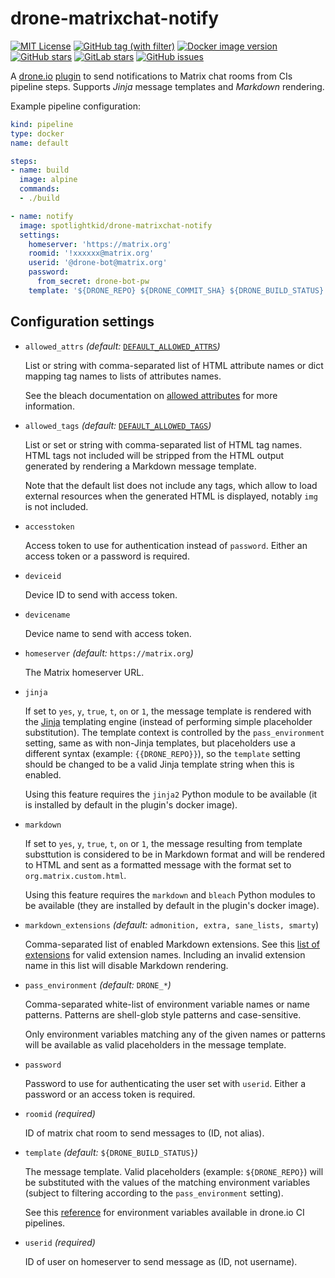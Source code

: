 # drone-matrixchat-notify

[![MIT License](https://img.shields.io/github/license/SpotlightKid/drone-matrixchat-notify?label=License)](https://github.com/SpotlightKid/drone-matrixchat-notify/blob/master/LICENSE)
[![GitHub tag (with filter)](https://img.shields.io/github/v/tag/SpotlightKid/drone-matrixchat-notify?filter=v*.*.*&logo=github&label=Latest%20version)](https://github.com/SpotlightKid/drone-matrixchat-notify/tags)
[![Docker image version](https://img.shields.io/docker/v/spotlightkid/drone-matrixchat-notify?logo=docker&label=Docker+image)](https://hub.docker.com/r/spotlightkid/drone-matrixchat-notify)
[![GitHub stars](https://img.shields.io/github/stars/SpotlightKid/drone-matrixchat-notify?logo=github&label=GitHub)](https://github.com/SpotlightKid/drone-matrixchat-notify)
[![GitLab stars](https://img.shields.io/gitlab/stars/SpotlightKid%2Fdrone-matrixchat-notify?logo=gitlab&label=GitLab)](https://gitlab.com/SpotlightKid/drone-matrixchat-notify)
[![GitHub issues](https://img.shields.io/github/issues/SpotlightKid/drone-matrixchat-notify?logo=github&label=Issues)](https://github.com/SpotlightKid/drone-matrixchat-notify/issues)

A [drone.io] [plugin] to send notifications to Matrix chat rooms from CIs
pipeline steps. Supports *Jinja* message templates and *Markdown* rendering.

Example pipeline configuration:

```yaml
kind: pipeline
type: docker
name: default

steps:
- name: build
  image: alpine
  commands:
  - ./build

- name: notify
  image: spotlightkid/drone-matrixchat-notify
  settings:
    homeserver: 'https://matrix.org'
    roomid: '!xxxxxx@matrix.org'
    userid: '@drone-bot@matrix.org'
    password:
      from_secret: drone-bot-pw
    template: '${DRONE_REPO} ${DRONE_COMMIT_SHA} ${DRONE_BUILD_STATUS}'
```

## Configuration settings


* `allowed_attrs` *(default:* [`DEFAULT_ALLOWED_ATTRS`]*)*

    List or string with comma-separated list of HTML attribute names or
    dict mapping tag names to lists of attributes names.

    See the bleach documentation on [allowed attributes] for more information.

* `allowed_tags` *(default:* [`DEFAULT_ALLOWED_TAGS`]*)*

    List or set or string with comma-separated list of HTML tag names. HTML
    tags not included will be stripped from the HTML output generated by
    rendering a Markdown message template.

    Note that the default list does not include any tags, which allow to load
    external resources when the generated HTML is displayed, notably `img`
    is not included.

* `accesstoken`

    Access token to use for authentication instead of `password`. Either an
    access token or a password is required.

* `deviceid`

    Device ID to send with access token.

* `devicename`

    Device name to send with access token.

* `homeserver` *(default:* `https://matrix.org`*)*

    The Matrix homeserver URL.

* `jinja`

    If set to `yes`, `y`, `true`, `t`, `on` or `1`, the message template is
    rendered with the [Jinja] templating engine (instead of performing simple
    placeholder substitution). The template context is controlled by the
    `pass_environment` setting, same as with non-Jinja templates, but
    placeholders use a different syntax (example: `{{DRONE_REPO}}`), so the
    `template` setting should be changed to be a valid Jinja template string
    when this is enabled.

    Using this feature requires the `jinja2` Python module to be available
    (it is installed by default in the plugin's docker image).

* `markdown`

    If set to `yes`, `y`, `true`, `t`, `on` or `1`, the message resulting from
    template substtution is considered to be in Markdown format and will be
    rendered to HTML and sent as a formatted message with the format set to
    `org.matrix.custom.html`.

    Using this feature requires the `markdown` and `bleach` Python modules to
    be available (they are installed by default in the plugin's docker image).

* `markdown_extensions` *(default:* `admonition, extra, sane_lists, smarty`)

    Comma-separated list of enabled Markdown extensions. See this
    [list of extensions] for valid extension names. Including an invalid
    extension name in this list will disable Markdown rendering.

* `pass_environment` *(default:* `DRONE_*`*)*

    Comma-separated white-list of environment variable names or name patterns.
    Patterns are shell-glob style patterns and case-sensitive.

    Only environment variables matching any of the given names or patterns will
    be available as valid placeholders in the message template.

* `password`

    Password to use for authenticating the user set with `userid`. Either a
    password or an access token is required.

* `roomid` *(required)*

    ID of matrix chat room to send messages to (ID, not alias).

* `template` *(default:* `${DRONE_BUILD_STATUS}`*)*

    The message template. Valid placeholders (example: `${DRONE_REPO}`) will be
    substituted with the values of the matching environment variables (subject
    to filtering according to the `pass_environment` setting).

    See this [reference] for environment variables available in drone.io CI
    pipelines.

* `userid` *(required)*

    ID of user on homeserver to send message as (ID, not username).


[`DEFAULT_ALLOWED_ATTRS`]: https://github.com/SpotlightKid/drone-matrixchat-notify/blob/master/matrixchat-notify.py#L28
[`DEFAULT_ALLOWED_TAGS`]: https://github.com/SpotlightKid/drone-matrixchat-notify/blob/master/matrixchat-notify.py#L35
[allowed attributes]: https://bleach.readthedocs.io/en/latest/clean.html#allowed-attributes-attributes
[drone.io]: https://drone.io/
[jinja]: https://jinja.palletsprojects.com/
[list of extensions]: https://python-markdown.github.io/extensions/
[plugin]: https://docs.drone.io/plugins/overview/
[reference]: https://docs.drone.io/pipeline/environment/reference/
